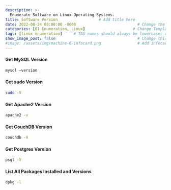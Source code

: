 ```yaml
---
description: >-
  Enumerate Software on Linux Operating Systems.
title: Software Version                  # Add title here
date: 2022-08-24 08:00:00 -0600                           # Change the date to match completion date
categories: [01 Enumeration, Linux]                     # Change Templates to Writeup
tags: [linux enumeration]     # TAG names should always be lowercase; replace template with writeup, and add relevant tags
show_image_post: false                                    # Change this to true
#image: /assets/img/machine-0-infocard.png                # Add infocard image here for post preview image
---
```

#### Get MySQL Version
```bash
mysql –version
```

#### Get sudo Version
```bash
sudo -V
```

#### Get Apache2 Version 
```bash
apache2 -v 
```

#### Get CouchDB Version 
```bash
couchdb -V 
```

#### Get Postgres Version 
```bash
psql -V
```

#### List All Packages Installed and Versions 
```bash
dpkg -l
```
